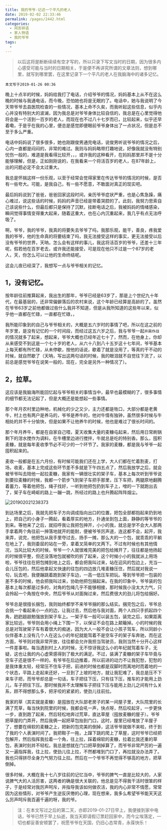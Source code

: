 ```yaml
---
title: 我的爷爷-记述一个平凡的老人
date: 2019-02-02 22:33:46
permalink: /pages/2442.html
categories:
  - 闲言碎语
  - 家人物语
  - 我的爷爷
tags:
  - 
---
```


> 以后这将是断断续续有空才写的，所以只录下写文当时的日期，因为很多内心感受可能与当时的日期相关，于是便不再讲究所谓的文章法则，想到哪里，就写到哪里罢，在这里记录下一个平凡的老人在我脑海中的诸多记忆。

`本文写于2019-01-26 00:36`

晚上十点半的时候，妈妈给我打了电话，介绍爷爷的情况，妈妈基本上从不在这么晚的时候与我通电话，而今晚，恐怕她也将是无眠的了。电话中，她与我说明了今天带爷爷去县医院检查的一些情况，基本上命不久矣，而我听起这些信息，似乎内心并没有特别大的波澜，因为我总是对爷爷身体比较自信的，我总是在心里觉得他将会是一个活到一百岁的老人，而现在也不过八十七岁而已，比较起来，似乎还早着嘞，于是乎在我的心里，便总是感觉即便眼前爷爷身体出了一点状况，但是总不至于多么严重。

电话中妈妈说了很多很多，她也刚跟俊男通完电话，说俊男听说爷爷的情况之后，心内一直都是闷闷的，非常的难过。我则与妈妈略带打趣地说，好像我就没有特别忧伤一般的，难道是我看得比较开，，，或许我的这种看开，在妈妈那里并不是十分能够理解，但是，正如刚刚说的，在我看来一个将活百岁的老人，在87年龄上，出的问题必定不会太过重大。

我总是怀揣这样一份乐观，以至于经常会觉得家里在传达爷爷的情况的时候，是否有一些夸大。可能，是我自己，有一些不愿意，不敢面对真正的现实吧。

最后妈妈说到了爸爸，爸爸回家这段时间，亲历爷爷症状严重，也是心焦急躁，痛心难过，说这些话的时候，妈妈的声音已经是带着哭腔的了。此刻，我努力思索自己该说些什么，但最后都只是保持了沉默，挂断电话之后，我被妈妈的情绪感染，瞬间觉得事情变得重大起来，随着这重大，也在心内沉重起来，我几乎有点无法呼吸了。

啊，爷爷，我的爷爷，我真的将要失去爷爷了吗，我那乐观，能干，善良，疼我爱我的爷爷，他的生命真的将要结束了吗，我无法接受这样的事实，更无法接受以后没有爷爷的世界，天呐，怎么会有这样的事儿，我这将活百岁的爷爷，还差十三年呢，假若他在百岁老去，或许我还能接受，可是现在他只不过是一个87岁的老人，天，你怎么可以让他的生命终结呢。

这会儿夜已经深了，我想写一点与爷爷相关的记忆。

## 1，没有记忆。

按年龄往前推算起来，我出生的那年，爷爷已经是63岁了，那是上个世纪九十年代，在最基层的，还非常偏僻落后的农村来说，这个年龄已经算是高龄的了。虽然在爷爷63岁之前他都做过些什么我并不知道，但是从我所知道的这些年以来，似乎他一直都在忙碌，一直都在忙碌，，

我所能印象到的自己与爷爷相关的，大概是五六岁时的事情了吧，所以在这之前的年岁里，是没有记忆的一个时间段，而经过这五六岁之后，我与爷爷一起`并肩作战`的情况就多了起来，想起来，爷爷大概也已经年近七十了，然而，在他身上，你却从来感受不到这是一个七十岁的老人，从六十八到八十五岁这十七年间，爷爷基本上每天都有所忙碌，从未停歇，按他的话说，歇着了就是没用了，等真的干不动的时候，就自然歇了（天呐，写出这两句话的时候，我的眼泪就不自觉往下流了，以前总是感觉爷爷在说笑一般的，现在，完全是另外一种情况了）。

## 2，拉草。

这应该是我脑海所能回忆起与爷爷相关的事情当中，最早也最模糊的了，很多事情的细节都无法记起了，但是大概还是能想起一些事情。

那个年月农村里边种地，机械化的少之又少，主力还都是牲口，大部分都是老黄牛，村上也有两户是养马的，爷爷是养牛的，他对牛情有独钟，虽然很多时候与牛相处的并不十分愉快，但是如果不让他养牛的时候，他也是难过了很长时间的。

那个年月养牛，都是在自家自己喂，夏天收集大量的麦糠屯起来，然后用日常刷锅剩下的泔水搅作为调料，在牛槽里边进行搅拌，牛就总是吃的特别香。那么，囤积麦糠，就是每年麦收季节必不可少的一个环节了。我家的麦糠，都是我与爷爷一起囤积起来的。

麦收一般都是在五六月份，有时候可能我们还在上学，大人们都在忙着割麦，打场，收麦，基本上完成这些环节差不多就是下午四五点了，然后我放学之后，就会被爷爷叫去陪他一起拉麦糠，我家有一辆很壮实的架子车，基本上每次听到爷爷说到要拉麦糠的时候，我都一个箭步飞到架子车把手那里，压下车把，两腿原地翻腾着蓄力，等着他把包，绳子找好，一听到他把包扔到车子上，噌的一下就跑出去了，架子车在崎岖的路上一蹦一跳，所经过的路上也升腾起阵阵烟尘。

![201902021238373](https://tvax2.sinaimg.cn/large/008k1Yt0ly1gs1tvd9fm9j32c03404qr.jpg)

到达场里之后，我就先把车子方向调成指向出口的位置，把包全部都抱起来扔到地上，把自己的小身子一腾起，看着厚实的地方，扑通坐到包上面，静静的等爷爷的到来。等他来了之后，就招呼我让我把包抻开，小小的我，就总是学不会大人那两手拿着两个角往前一抻落地就开的能耐，便被爷爷厉声道，连这都不会，起开，我来弄，说完，他把包从我手里夺过去，扬手一摊，那么大的一个包，就乖乖的平躺在地上了，我则委屈的站在一旁，拿着叉简单的叉两下。不过有时候也有其他情况，当风比较大的时候，爷爷一个人就很难完美的把包给摊开了，往往都是他扬起的时候很平整，但还没落地包就被吹的折了起来，这个时候小小的我就派上用场啦，爷爷往往在把包摊到地上之后，都会把我叫过来，站在迎风的包边上，充当一会儿压包的，然后他拿起叉快速的往包的四边放几堆麦糠压住，然后就对我说一句，玩去吧，我便蹦跳着跑到架子车边，一高一低压车把玩。等到爷爷把一包装的差不多的时候，他会把我叫过来，协助他把包捆起来。在我的印象中，爷爷装的包基本上每次都是过多的，对角的包绳几乎不能够相接，那时候我小没太大力气，只会拎起一个角按在中央，然后爷爷从对面掬过来，然后费很大的劲儿将包给捆好。

爷爷总是很擅长捆包，我则始终都学不来爷爷捆的那么结实。捆完包之后，爷爷总会挑一个看起来小一点的边，让我过去，然后他与我对面，两个人四只手抓起四个角，趔趔趄趄勉强放到架子车上。一架子车一般可以装五包，装完之后，如果距离家比较远，爷爷则会用小绳上下围一下，以保证不会在路上颠簸掉。小的时候的我总是对驾驶架子车有着很大的痴迷，因为大人一般不会让小孩子驾车，所以同龄小伙伴基本上没有几个人在这么小的年纪就能驾着不是空车子的架子车奔驰，而在这方面，爷爷则对我非常开放，往往都会允许我担当驾驶员，我则当然十分开心这样一件差事啦。每当遇到村上人的时候，无不惊讶我这么小的年纪就驾着车子，无疑，这也让我的内心虚荣感得到了极大的满足。不过，装满了麦糠的架子车毕竟与空车子还是很不一样的，有爷爷在后边推着，所以前进的动力不让我犯愁，犯愁的是我体重太轻，经常压不住车子把，前进的时候也都是双脚时而离地时而着地的一个状态，平路上走起来还好，一旦到了上坡的地方，就让我犯难了，我总是压不下来车子把，而爷爷却总是一句话，车子把往下压，只有往下压，推车的才能用上劲儿，车子把往下压。那时候我并不太理解车子把往下压与能用上劲儿之间有什么关系，顾不得想那么多，把牙咬的紧紧的，使劲儿往前拉。

我家的草（其实就是麦糠）是囤放在大队部老房子的某一间屋子里，大队院里的长满了荒草，每当快到院里的时候，我都会吼一声，快点呀，然后咬起牙，一步更快一步，直到跑了起来，然后轻松地奔过荒草，直达草屋（囤放麦糠的屋子）。爷爷把草屋的门弄开，然后我俩一起把草包抬到门口，这时，屋里已经堆放了半屋子了，想要在绵软的麦糠之上，把新的包完美的倒掉，这活爷爷就做不来啦，终于到了我的个人表演时间了。我把鞋子一拖，上蹿下跳的爬上了草屋，这时爷爷已经把包解开，然后指挥我拉着一个角，往上拉，踩着绵软的麦糠，拉着比我还重的草包，表演时刻并不轻松，我总是想就在门口把草倒掉算了，而爷爷非常严厉的一遍又一遍指挥我，往上拉，使劲儿往上拉，不然都堆到门口了，再拉就没办法弄了。我也只得拼尽全身力气努力往上拉。然后在一个爷爷不再觉得不够高的地方，把草倒掉。

很多时候，大概在我十七八岁往前的记忆当中，爷爷的脾气一直是比较大的，人家说脾气大的人活厉害，这两者的确是很大关联的，他总是见不得我干活时很笨的样子，于是经常对我厉声呵斥，并指导我该如何做农活，我的内心非常不情愿，常常因为这些情形，对爷爷产生逆反厌倦的心理，现在想来，我多么希望爷爷能天天这么厉声呵斥我百遍千遍的呀，我的爷。

> 注：在本文写过之后的第二天，亦即2019-01-27日早上，我便接到家中电话，爷爷已然于早上仙逝，我当天即请假订票赶回家中，而今尘埃落定，一切也都妥善安顿罢了，祝愿爷爷在天国，仍旧心态常青，永葆快乐！
